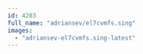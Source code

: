 ```yaml
---
id: 4203
full_name: "adriansev/el7cvmfs.sing"
images: 
  - "adriansev-el7cvmfs.sing-latest"
---
```

